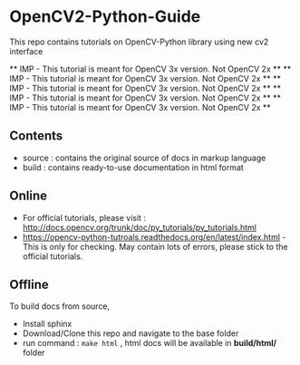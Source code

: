 OpenCV2-Python-Guide
====================

This repo contains tutorials on OpenCV-Python library using new cv2 interface

** IMP - This tutorial is meant for OpenCV 3x version. Not OpenCV 2x **
** IMP - This tutorial is meant for OpenCV 3x version. Not OpenCV 2x **
** IMP - This tutorial is meant for OpenCV 3x version. Not OpenCV 2x **
** IMP - This tutorial is meant for OpenCV 3x version. Not OpenCV 2x **
** IMP - This tutorial is meant for OpenCV 3x version. Not OpenCV 2x **

Contents
----------
* source : contains the original source of docs in markup language
* build  : contains ready-to-use documentation in html format

Online
---------

* For official tutorials, please visit : http://docs.opencv.org/trunk/doc/py_tutorials/py_tutorials.html
* https://opencv-python-tutroals.readthedocs.org/en/latest/index.html - This is only for checking. May contain lots of errors, please stick to the official tutorials.

Offline
---------
To build docs from source,
* Install sphinx
* Download/Clone this repo and navigate to the base folder
* run command : `make html` , html docs will be available in **build/html/** folder
